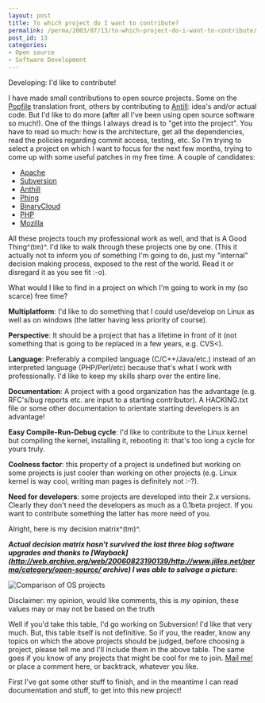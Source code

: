 ```yaml
---
layout: post
title: To which project do I want to contribute?
permalink: /perma/2003/07/13/to-which-project-do-i-want-to-contribute/
post_id: 13
categories: 
- Open source
- Software Development
---
```


Developing: I'd like to contribute!

I have made small contributions to open source projects. Some on the [Popfile](http:/popfile.sf.net/) translation front, others by contributing to [Antill](http:/anthill.vmlinuz.ca/): idea's and/or actual code. But I'd like to do more (after all I've been using open source software so much!). One of the things I always dread is to "get into the project". You have to read so much: how is the architecture, get all the dependencies, read the policies regarding commit access, testing, etc. So I'm trying to select a project on which I want to focus for the next few months, trying to come up with some useful patches in my free time. A couple of candidates: 

 * [Apache](http:/www.apache.org/)
 * [Subversion](http:/subversion.tigris.org/)
 * [Anthill](http:/anthill.vmlinuz.ca/)
 * [Phing](http:/www.binarycloud.com/phing/)
 * [BinaryCloud](http:/www.binarycloud.com/)
 * [PHP](http:/www.php.net/)
 * [Mozilla](http:/www.mozilla.org/) 

All these projects touch my professional work as well, and that is A Good Thing^(tm)^. I'd like to walk through these projects one by one. (This it actually not to inform you of something I'm going to do, just my "internal" decision making process, exposed to the rest of the world. Read it or disregard it as you see fit :-o).

What would I like to find in a project on which I'm going to work in my (so scarce) free time?

**Multiplatform**: I'd like to do something that I could use/develop on Linux as well as on windows (the latter having less priority of course).

**Perspective**: It should be a project that has a lifetime in front of it (not something that is going to be replaced in a few years, e.g. CVS<).

**Language**: Preferably a compiled language (C/C++/Java/etc.) instead of an interpreted language (PHP/Perl/etc) because that's what I work with professionally. I'd like to keep my skills sharp over the entire line.

**Documentation**: A project with a good organization has the advantage (e.g. RFC's/bug reports etc. are input to a starting contributor). A HACKING.txt file or some other documentation to orientate starting developers is an advantage!

**Easy Compile-Run-Debug cycle**: I'd like to contribute to the Linux kernel but compiling the kernel, installing it, rebooting it: that's too long a cycle for yours truly.

**Coolness factor**: this property of a project is undefined but working on some projects is just cooler than working on other projects (e.g. Linux kernel is way cool, writing man pages is definitely not :-?).

**Need for developers**: some projects are developed into their 2.x versions. Clearly they don't need the developers as much as a 0.1beta project. If you want to contribute something the latter has more need of you.

Alright, here is my decision matrix^(tm)^.

**_Actual decision matrix hasn't survived the last three blog software upgrades and thanks to [Wayback](http://web.archive.org/web/20060823190139/http://www.jilles.net/perma/category/open-source/ archive) I was able to salvage a picture:_**

![Comparison of OS projects][oscomp]

Disclaimer: my opinion, would like comments, this is _my_ opinion, these values may or may not be based on the truth

Well if you'd take this table, I'd go working on Subversion! I'd like that very much. But, this table itself is not definitive. So if you, the reader, know any topics on which the above projects should be judged, before choosing a project, please tell me and I'll include them in the above table. The same goes if you know of any projects that might be cool for me to join. <a href="mailto:ojilles@gmail.com">Mail me!</a> or place a comment here, or backtrack, whatever you like.

First I've got some other stuff to finish, and in the meantime I can read documentation and stuff, to get into this new project!

[oscomp]: {{site.baseurl}}/photos/os-software-comparison.png